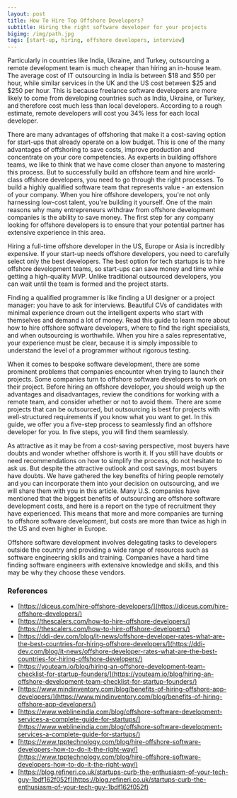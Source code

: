 ```yaml
---
layout: post
title: How To Hire Top Offshore Developers?
subtitle: Hiring the right software developer for your projects
bigimg: /img/path.jpg
tags: [start-up, hiring, offshore developers, interview]
---
```

Particularly in countries like India, Ukraine, and Turkey, outsourcing a remote development team is much cheaper than hiring an in-house team. The average cost of IT outsourcing in India is between $18 and $50 per hour, while similar services in the UK and the US cost between $25 and $250 per hour. This is because freelance software developers are more likely to come from developing countries such as India, Ukraine, or Turkey, and therefore cost much less than local developers. According to a rough estimate, remote developers will cost you 34% less for each local developer. 

There are many advantages of offshoring that make it a cost-saving option for start-ups that already operate on a low budget. This is one of the many advantages of offshoring to save costs, improve production and concentrate on your core competencies. As experts in building offshore teams, we like to think that we have come closer than anyone to mastering this process. But to successfully build an offshore team and hire world-class offshore developers, you need to go through the right processes. To build a highly qualified software team that represents value - an extension of your company. When you hire offshore developers, you're not only harnessing low-cost talent, you're building it yourself. One of the main reasons why many entrepreneurs withdraw from offshore development companies is the ability to save money. The first step for any company looking for offshore developers is to ensure that your potential partner has extensive experience in this area. 

Hiring a full-time offshore developer in the US, Europe or Asia is incredibly expensive. If your start-up needs offshore developers, you need to carefully select only the best developers. The best option for tech startups is to hire offshore development teams, so start-ups can save money and time while getting a high-quality MVP. Unlike traditional outsourced developers, you can wait until the team is formed and the project starts.

Finding a qualified programmer is like finding a UI designer or a project manager: you have to ask for interviews. Beautiful CVs of candidates with minimal experience drown out the intelligent experts who start with themselves and demand a lot of money. Read this guide to learn more about how to hire offshore software developers, where to find the right specialists, and when outsourcing is worthwhile. When you hire a sales representative, your experience must be clear, because it is simply impossible to understand the level of a programmer without rigorous testing. 

When it comes to bespoke software development, there are some prominent problems that companies encounter when trying to launch their projects. Some companies turn to offshore software developers to work on their project. Before hiring an offshore developer, you should weigh up the advantages and disadvantages, review the conditions for working with a remote team, and consider whether or not to avoid them. There are some projects that can be outsourced, but outsourcing is best for projects with well-structured requirements if you know what you want to get. In this guide, we offer you a five-step process to seamlessly find an offshore developer for you. In five steps, you will find them seamlessly. 

As attractive as it may be from a cost-saving perspective, most buyers have doubts and wonder whether offshore is worth it. If you still have doubts or need recommendations on how to simplify the process, do not hesitate to ask us. But despite the attractive outlook and cost savings, most buyers have doubts. 
We have gathered the key benefits of hiring people remotely and you can incorporate them into your decision on outsourcing, and we will share them with you in this article. Many U.S. companies have mentioned that the biggest benefits of outsourcing are offshore software development costs, and here is a report on the type of recruitment they have experienced. This means that more and more companies are turning to offshore software development, but costs are more than twice as high in the US and even higher in Europe. 

Offshore software development involves delegating tasks to developers outside the country and providing a wide range of resources such as software engineering skills and training. Companies have a hard time finding software engineers with extensive knowledge and skills, and this may be why they choose these vendors. 

### References

* [https://diceus.com/hire-offshore-developers/](https://diceus.com/hire-offshore-developers/)
* [https://thescalers.com/how-to-hire-offshore-developers/](https://thescalers.com/how-to-hire-offshore-developers/)
* [https://ddi-dev.com/blog/it-news/offshore-developer-rates-what-are-the-best-countries-for-hiring-offshore-developers/](https://ddi-dev.com/blog/it-news/offshore-developer-rates-what-are-the-best-countries-for-hiring-offshore-developers/)
* [https://youteam.io/blog/hiring-an-offshore-development-team-checklist-for-startup-founders/](https://youteam.io/blog/hiring-an-offshore-development-team-checklist-for-startup-founders/)
* [https://www.mindinventory.com/blog/benefits-of-hiring-offshore-app-developers/](https://www.mindinventory.com/blog/benefits-of-hiring-offshore-app-developers/)
* [https://www.weblineindia.com/blog/offshore-software-development-services-a-complete-guide-for-startups/](https://www.weblineindia.com/blog/offshore-software-development-services-a-complete-guide-for-startups/)
* [https://www.tpptechnology.com/blog/hire-offshore-software-developers-how-to-do-it-the-right-way/](https://www.tpptechnology.com/blog/hire-offshore-software-developers-how-to-do-it-the-right-way/)
* [https://blog.refineri.co.uk/startups-curb-the-enthusiasm-of-your-tech-guy-1bdf162f052f](https://blog.refineri.co.uk/startups-curb-the-enthusiasm-of-your-tech-guy-1bdf162f052f)